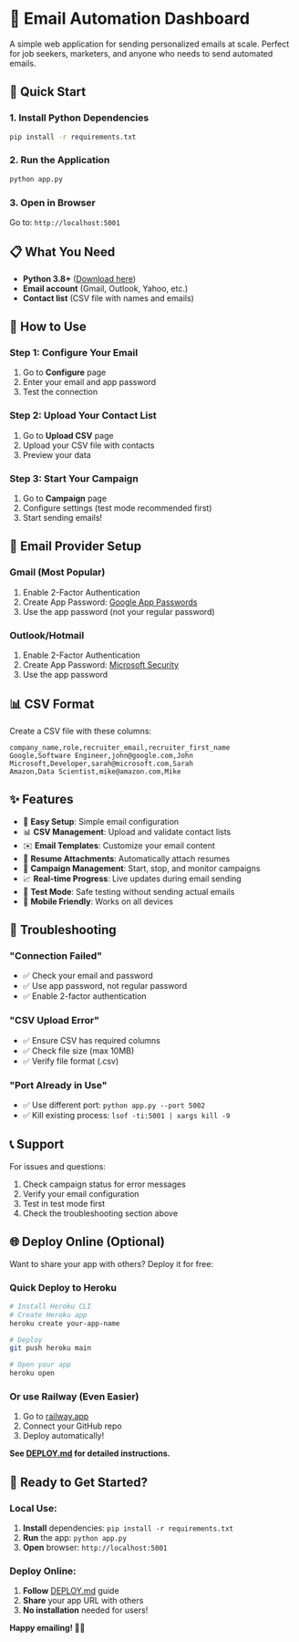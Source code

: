 # 📧 Email Automation Dashboard

A simple web application for sending personalized emails at scale. Perfect for job seekers, marketers, and anyone who needs to send automated emails.

## 🚀 Quick Start

### 1. Install Python Dependencies
```bash
pip install -r requirements.txt
```

### 2. Run the Application
```bash
python app.py
```

### 3. Open in Browser
Go to: `http://localhost:5001`

## 📋 What You Need

- **Python 3.8+** ([Download here](https://python.org))
- **Email account** (Gmail, Outlook, Yahoo, etc.)
- **Contact list** (CSV file with names and emails)

## 🎯 How to Use

### Step 1: Configure Your Email
1. Go to **Configure** page
2. Enter your email and app password
3. Test the connection

### Step 2: Upload Your Contact List
1. Go to **Upload CSV** page
2. Upload your CSV file with contacts
3. Preview your data

### Step 3: Start Your Campaign
1. Go to **Campaign** page
2. Configure settings (test mode recommended first)
3. Start sending emails!

## 📧 Email Provider Setup

### Gmail (Most Popular)
1. Enable 2-Factor Authentication
2. Create App Password: [Google App Passwords](https://myaccount.google.com/apppasswords)
3. Use the app password (not your regular password)

### Outlook/Hotmail
1. Enable 2-Factor Authentication
2. Create App Password: [Microsoft Security](https://account.microsoft.com/security)
3. Use the app password

## 📊 CSV Format

Create a CSV file with these columns:

```csv
company_name,role,recruiter_email,recruiter_first_name
Google,Software Engineer,john@google.com,John
Microsoft,Developer,sarah@microsoft.com,Sarah
Amazon,Data Scientist,mike@amazon.com,Mike
```

## ✨ Features

- 🎯 **Easy Setup**: Simple email configuration
- 📊 **CSV Management**: Upload and validate contact lists
- ✉️ **Email Templates**: Customize your email content
- 📄 **Resume Attachments**: Automatically attach resumes
- 🚀 **Campaign Management**: Start, stop, and monitor campaigns
- 📈 **Real-time Progress**: Live updates during email sending
- 🧪 **Test Mode**: Safe testing without sending actual emails
- 📱 **Mobile Friendly**: Works on all devices

## 🔧 Troubleshooting

### "Connection Failed"
- ✅ Check your email and password
- ✅ Use app password, not regular password
- ✅ Enable 2-factor authentication

### "CSV Upload Error"
- ✅ Ensure CSV has required columns
- ✅ Check file size (max 10MB)
- ✅ Verify file format (.csv)

### "Port Already in Use"
- ✅ Use different port: `python app.py --port 5002`
- ✅ Kill existing process: `lsof -ti:5001 | xargs kill -9`

## 📞 Support

For issues and questions:
1. Check campaign status for error messages
2. Verify your email configuration
3. Test in test mode first
4. Check the troubleshooting section above

## 🌐 Deploy Online (Optional)

Want to share your app with others? Deploy it for free:

### Quick Deploy to Heroku
```bash
# Install Heroku CLI
# Create Heroku app
heroku create your-app-name

# Deploy
git push heroku main

# Open your app
heroku open
```

### Or use Railway (Even Easier)
1. Go to [railway.app](https://railway.app)
2. Connect your GitHub repo
3. Deploy automatically!

**See [DEPLOY.md](DEPLOY.md) for detailed instructions.**

## 🎉 Ready to Get Started?

### Local Use:
1. **Install** dependencies: `pip install -r requirements.txt`
2. **Run** the app: `python app.py`
3. **Open** browser: `http://localhost:5001`

### Deploy Online:
1. **Follow** [DEPLOY.md](DEPLOY.md) guide
2. **Share** your app URL with others
3. **No installation** needed for users!

**Happy emailing! 📧✨**